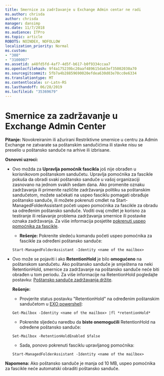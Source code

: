 ```yaml
---
title: Smernice za zadržavanje u Exchange Admin centar ne radi
ms.author: chrisda
author: chrisda
manager: dansimp
ms.date: 11/7/2018
ms.audience: ITPro
ms.topic: article
ROBOTS: NOINDEX, NOFOLLOW
localization_priority: Normal
ms.custom:
- "308"
- "3100007"
ms.assetid: a48fd5fd-4af7-4d5f-b617-b0f9334ccaa7
ms.openlocfilehash: 9f4a175239bc20aaf489615da63ef35002030a70
ms.sourcegitcommit: 5fb7a4b28859690020efdea630d03e70cc0e6334
ms.translationtype: MT
ms.contentlocale: sr-Latn-RS
ms.lasthandoff: 06/28/2019
ms.locfileid: "35369679"
---
```

# <a name="retention-policies-in-exchange-admin-center"></a>Smernice za zadržavanje u Exchange Admin Center

 **Pitanje:** Novokreiranim ili ažurirani Restriktivne smernice u centru za Admin Exchange ne zatvarate sa poštanskim sandučićima ili stavke nisu se preselio u poštansko sanduče na arhive ili izbrisane. 
  
 **Osnovni uzroci:**
  
- Ovo možda za **Upravlja pomoćnik fascikla** još nije obrađen u korisnikovom poštanskom sandučetu. Upravlja pomoćnika za fascikle pokuša da obradi svaki poštansko sanduče u vašoj organizaciji zasnovano na jednom svakih sedam dana. Ako promenite oznaku zadržavanja ili primenite različite zadržavanja politiku sa poštanskim sandučetom, možete sačekati na uspeo fasciklu pomagati obrađuje poštansko sanduče, ili možete pokrenuti cmdlet na Start-ManagedFolderAssistant početi uspeo pomoćnika za fascikle za obradu sa određenim poštansko sanduče. Voditi ovaj cmdlet je korisno za testiranje ili rešavanje problema zadržavanja smernice ili postavke oznaka zadržavanja. Za više informacija posjetite [pokrenuti uspeo pomoćnika za fascikle](https://msdn.microsoft.com/library/gg271153%28v=exchsrvcs.149%29.aspx#managedfolderassist).
    
  - **Rešenje:** Pokrenite sledeću komandu početi uspeo pomoćnika za fascikle za određeni poštansko sanduče:
    
  ```
  Start-ManagedFolderAssistant -Identity <name of the mailbox>
  ```

- Ovo može se pojaviti i ako **RetentionHold** je bilo **omogućeno** na poštanskom sandučetu. Ako poštansko sanduče je smještena na neki RetentionHold, smernice za zadržavanje na poštansko sanduče neće biti obrađen u tom periodu. Za više informacije na RetentionHold pogledajte postavku: [Poštansko sanduče zadržavanja držite](https://docs.microsoft.com/exchange/security-and-compliance/messaging-records-management/mailbox-retention-hold).
    
    **Rešenje:**
    
  - Provjerite status postavku "RetentionHold" na određenim poštanskim sandučetom u [EXO powershell](https://docs.microsoft.com/powershell/exchange/exchange-online/connect-to-exchange-online-powershell/connect-to-exchange-online-powershell?view=exchange-ps):
    
  ```
  Get-Mailbox -Identity <name of the mailbox> |fl *retentionHold*
  ```

  - Pokrenite sljedeću naredbu da **biste onemogućili** RetentionHold na određene poštansko sanduče:
    
  ```
  Set-Mailbox -RetentionHoldEnabled $false
  ```

  - Sada, ponovo pokrenuti fasciklu upravljanog pomoćnika:
    
  ```
  Start-ManagedFolderAssistant -Identity <name of the mailbox>
  ```

 **Napomena:** Ako poštansko sanduče je manja od 10 MB, uspeo pomoćnika za fascikle neće automatski obraditi poštansko sanduče.
  